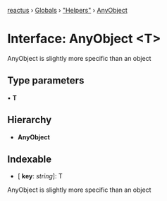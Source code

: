 [reactus](../README.md) › [Globals](../globals.md) › ["Helpers"](../modules/_helpers_.md) › [AnyObject](_helpers_.anyobject.md)

# Interface: AnyObject <**T**>

AnyObject is slightly more specific than an object

## Type parameters

▪ **T**

## Hierarchy

* **AnyObject**

## Indexable

* \[ **key**: *string*\]: T

AnyObject is slightly more specific than an object
